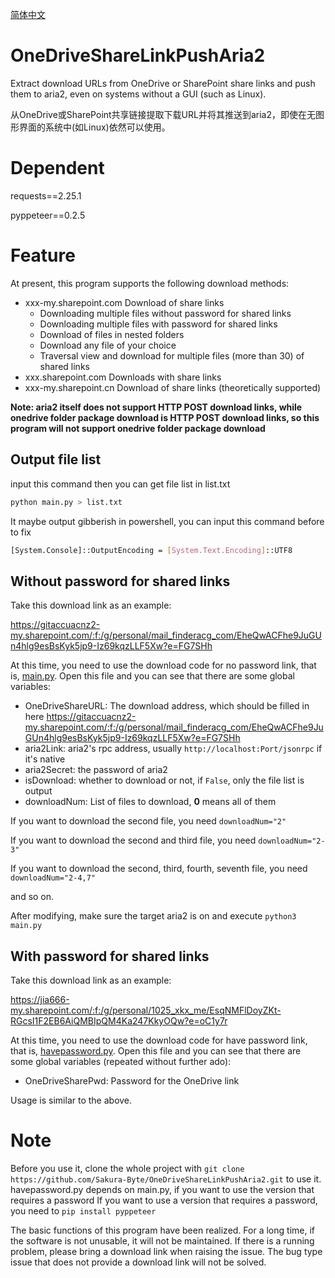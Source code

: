 [简体中文](docs/Readme_zh-cn.md)

# OneDriveShareLinkPushAria2
Extract download URLs from OneDrive or SharePoint share links and push them to aria2, even on systems without a GUI (such as Linux).

从OneDrive或SharePoint共享链接提取下载URL并将其推送到aria2，即使在无图形界面的系统中(如Linux)依然可以使用。

# Dependent

requests==2.25.1

pyppeteer==0.2.5

# Feature

At present, this program supports the following download methods:

* xxx-my.sharepoint.com Download of share links
  * Downloading multiple files without password for shared links
  * Downloading multiple files with password for shared links
  * Download of files in nested folders
  * Download any file of your choice
  * Traversal view and download for multiple files (more than 30) of shared links
* xxx.sharepoint.com Downloads with share links
* xxx-my.sharepoint.cn Download of share links (theoretically supported)

**Note: aria2 itself does not support HTTP POST download links, while onedrive folder package download is HTTP POST download links, so this program will not support onedrive folder package download**

## Output file list

input this command then you can get file list in list.txt

``` bash
python main.py > list.txt
```

It maybe output gibberish in powershell, you can input this command before to fix

``` bash
[System.Console]::OutputEncoding = [System.Text.Encoding]::UTF8
```

## Without password for shared links

Take this download link as an example:

https://gitaccuacnz2-my.sharepoint.com/:f:/g/personal/mail_finderacg_com/EheQwACFhe9JuGUn4hlg9esBsKyk5jp9-Iz69kqzLLF5Xw?e=FG7SHh

At this time, you need to use the download code for no password link, that is, [main.py](main.py). Open this file and you can see that there are some global variables:
* OneDriveShareURL: The download address, which should be filled in here https://gitaccuacnz2-my.sharepoint.com/:f:/g/personal/mail_finderacg_com/EheQwACFhe9JuGUn4hlg9esBsKyk5jp9-Iz69kqzLLF5Xw?e=FG7SHh
* aria2Link: aria2's rpc address, usually `http://localhost:Port/jsonrpc` if it's native
* aria2Secret: the password of aria2
* isDownload: whether to download or not, if `False`, only the file list is output
* downloadNum: List of files to download, **0** means all of them 

If you want to download the second file, you need `downloadNum="2"`

If you want to download the second and third file, you need `downloadNum="2-3"`

If you want to download the second, third, fourth, seventh file, you need `downloadNum="2-4,7"`

and so on.

After modifying, make sure the target aria2 is on and execute `python3 main.py`


## With password for shared links

Take this download link as an example:

https://jia666-my.sharepoint.com/:f:/g/personal/1025_xkx_me/EsqNMFlDoyZKt-RGcsI1F2EB6AiQMBIpQM4Ka247KkyOQw?e=oC1y7r

At this time, you need to use the download code for have password link, that is, [havepassword.py](havepassword.py). Open this file and you can see that there are some global variables (repeated without further ado):
* OneDriveSharePwd: Password for the OneDrive link
  
Usage is similar to the above.

# Note
Before you use it, clone the whole project with `git clone https://github.com/Sakura-Byte/OneDriveShareLinkPushAria2.git` to use it. havepassword.py depends on main.py, if you want to use the version that requires a password If you want to use a version that requires a password, you need to `pip install pyppeteer`

The basic functions of this program have been realized. For a long time, if the software is not unusable, it will not be maintained. If there is a running problem, please bring a download link when raising the issue. The bug type issue that does not provide a download link will not be solved.

